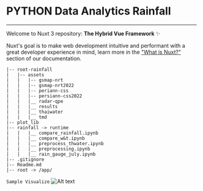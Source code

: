 # PYTHON Data Analytics Rainfall

****
Welcome to Nuxt 3 repository: **The Hybrid Vue Framework** ✨

Nuxt's goal is to make web development intuitive and performant with a great developer experience in mind, learn more in the ["What is Nuxt?"](https://v3.nuxtjs.org/guide/concepts/introduction) section of our documentation.


```shell
|-- root-rainfall
|   |-- assets
|   |   |-- gsmap-nrt
|   |   |-- gsmap-nrt2022
|   |   |-- periann-css
|   |   |-- persiann-css2022
|   |   |__ radar-qpe
|   |   |__ results
|   |   |__ thaiwater
|   |   |__ tmd
|-- plot_lib
|-- rainfall -> runtime
|   |   |__ compare_rainfall.ipynb
|   |   |__ compare_w&t.ipynb
|   |   |__ preprocess_thwater.ipynb
|   |   |__ preprocessing.ipynb
|   |   |__ rain_gauge_july.ipynb
|-- .gitignore
|-- Readme.md
|-- root -> /app/
```

`Sample Visualize`
    ![Alt text](https://github.com/watcharap0n/dlib-dc/blob/main/static/github/face_predict.png?raw=true "Title")

    
